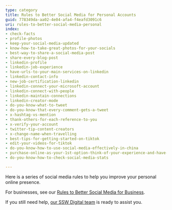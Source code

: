 ```yaml
---
type: category
title: Rules to Better Social Media for Personal Accounts
guid: 778349da-aa02-4e04-afa4-f4eafd3091c6
uri: rules-to-better-social-media-personal
index:
- check-facts
- profile-photos
- keep-your-social-media-updated
- know-how-to-take-great-photos-for-your-socials
- best-way-to-share-a-social-media-post
- share-every-blog-post
- linkedin-profile
- linkedin-job-experience
- have-urls-to-your-main-services-on-linkedin
- linkedin-contact-info
- new-job-certification-linkedin
- linkedin-connect-your-microsoft-account
- linkedin-connect-with-people
- linkedin-maintain-connections
- linkedin-creator-mode
- do-you-know-what-to-tweet
- do-you-know-that-every-comment-gets-a-tweet
- x-hashtag-vs-mention
- thank-others-for-each-reference-to-you
- x-verify-your-account
- twitter-tip-content-creators
- x-change-name-when-travelling
- best-tips-for-getting-started-on-tiktok
- edit-your-videos-for-tiktok
- do-you-know-how-to-use-social-media-effectively-in-china
- purchase-online-as-your-1st-option-think-of-your-experience-and-have-a-voice
- do-you-know-how-to-check-social-media-stats

---
```


Here is a series of social media rules to help you improve your personal online presence.

For businesses, see our [Rules to Better Social Media for Business](/rules-to-better-social-media-for-business).

If you still need help, [our SSW Digital team](https://sswdigital.com) is ready to assist you.
